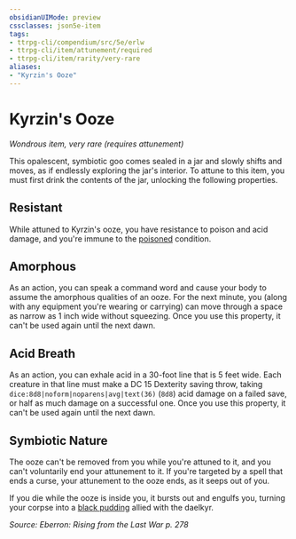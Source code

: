 ```yaml
---
obsidianUIMode: preview
cssclasses: json5e-item
tags:
- ttrpg-cli/compendium/src/5e/erlw
- ttrpg-cli/item/attunement/required
- ttrpg-cli/item/rarity/very-rare
aliases: 
- "Kyrzin's Ooze"
---
```

# Kyrzin's Ooze
*Wondrous item, very rare (requires attunement)*  



This opalescent, symbiotic goo comes sealed in a jar and slowly shifts and moves, as if endlessly exploring the jar's interior. To attune to this item, you must first drink the contents of the jar, unlocking the following properties.

## Resistant

While attuned to Kyrzin's ooze, you have resistance to poison and acid damage, and you're immune to the [poisoned](Інструменти%20ДМ/CLI/rules/conditions.md#Poisoned) condition.

## Amorphous

As an action, you can speak a command word and cause your body to assume the amorphous qualities of an ooze. For the next minute, you (along with any equipment you're wearing or carrying) can move through a space as narrow as 1 inch wide without squeezing. Once you use this property, it can't be used again until the next dawn.

## Acid Breath

As an action, you can exhale acid in a 30-foot line that is 5 feet wide. Each creature in that line must make a DC 15 Dexterity saving throw, taking `dice:8d8|noform|noparens|avg|text(36)` (`8d8`) acid damage on a failed save, or half as much damage on a successful one. Once you use this property, it can't be used again until the next dawn.

## Symbiotic Nature

The ooze can't be removed from you while you're attuned to it, and you can't voluntarily end your attunement to it. If you're targeted by a spell that ends a curse, your attunement to the ooze ends, as it seeps out of you.

If you die while the ooze is inside you, it bursts out and engulfs you, turning your corpse into a [black pudding](Інструменти%20ДМ/CLI/bestiary/ooze/black-pudding-xmm.md) allied with the daelkyr.

*Source: Eberron: Rising from the Last War p. 278*
